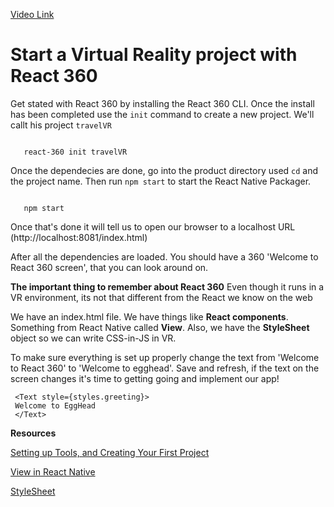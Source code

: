 [Video Link](https://egghead.io/lessons/react-start-a-virtual-reality-project-with-react-360)

# Start a Virtual Reality project with React 360

Get stated with React 360 by installing the React 360 CLI. Once the install has been completed use the `init` command to create a new project. We'll callt his project `travelVR`

```npm install react-360-cli -g

   react-360 init travelVR
   ```

   Once the dependecies are done, go into the product directory used `cd` and the project name. Then run `npm start` to start the React Native Packager.

   ```cd TravelVR

      npm start
   ```

   Once that's done it will tell us to open our browser to a localhost URL (http://localhost:8081/index.html)

   After all the dependencies are loaded. You should have a 360 'Welcome to React 360 screen', that you can look around on.

   **The important thing to remember about React 360**
   Even though it runs in a VR environment, its not that different from the React we know on the web

   We have an index.html file. We have things like **React components**. Something from React Native called **View**. Also, we have the **StyleSheet** object so we can write CSS-in-JS in VR.


   To make sure everything is set up properly change the text from 'Welcome to React 360' to 'Welcome to egghead'. Save and refresh, if the text on the screen changes it's time to getting going and implement our app!

   ```
    <Text style={styles.greeting}>
    Welcome to EggHead
    </Text>

   ```




   **Resources**
   
   [Setting up Tools, and Creating Your First Project](https://facebook.github.io/react-360/docs/setup.html)

   [View in React Native](https://facebook.github.io/react-native/docs/view#docsNav)

   [StyleSheet](https://facebook.github.io/react-native/docs/stylesheet)
